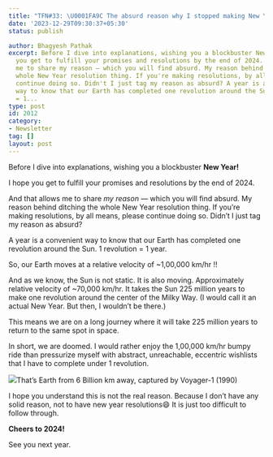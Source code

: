```yaml
---
title: "TFN#33: \U0001FA9C The absurd reason why I stopped making New Year resolutions"
date: '2023-12-29T09:30:37+05:30'
status: publish

author: Bhagyesh Pathak
excerpt: Before I dive into explanations, wishing you a blockbuster New Year! I hope
  you get to fulfill your promises and resolutions by the end of 2024. And that allows
  me to share my reason ― which you will find absurd. My reason behind ditching the
  whole New Year resolution thing. If you're making resolutions, by all means, please
  continue doing so. Didn't I just tag my reason as absurd? A year is a convenient
  way to know that our Earth has completed one revolution around the Sun. 1 revolution
  = 1...
type: post
id: 2012
category:
- Newsletter
tag: []
layout: post
---
```


Before I dive into explanations, wishing you a blockbuster **New Year!**

I hope you get to fulfill your promises and resolutions by the end of 2024.

And that allows me to share *my reason* ― which you will find absurd. My reason behind ditching the whole New Year resolution thing. If you’re making resolutions, by all means, please continue doing so. Didn’t I just tag my reason as absurd?

A year is a convenient way to know that our Earth has completed one revolution around the Sun. 1 revolution = 1 year.

So, our Earth moves at a relative velocity of ~1,00,000 km/hr !!

And as we know, the Sun is not static. It is also moving. Approximately relative velocity of ~70,000 km/hr. It takes the Sun 225 million years to make one revolution around the center of the Milky Way. (I would call it an actual New Year. But then, I wouldn’t be there.)

This means we are on a long journey where it will take 225 million years to return to the same spot in space.

In short, we are doomed. I would rather enjoy the 1,00,000 km/hr bumpy ride than pressurize myself with abstract, unreachable, eccentric wishlists that I have to complete under 1 revolution.

![](https://embed.filekitcdn.com/e/tkwVjiL2WnM6sb9P2ZThes/nZ7LDvYDRxW6Rnc5L6Xo5D)That’s Earth from 6 Billion km away, captured by Voyager-1 (1990)

I hope you understand this is not the real reason. Because I don’t have any solid reason, not to have new year resolutions😄 It is just too difficult to follow through.

**Cheers to 2024!**

See you next year.